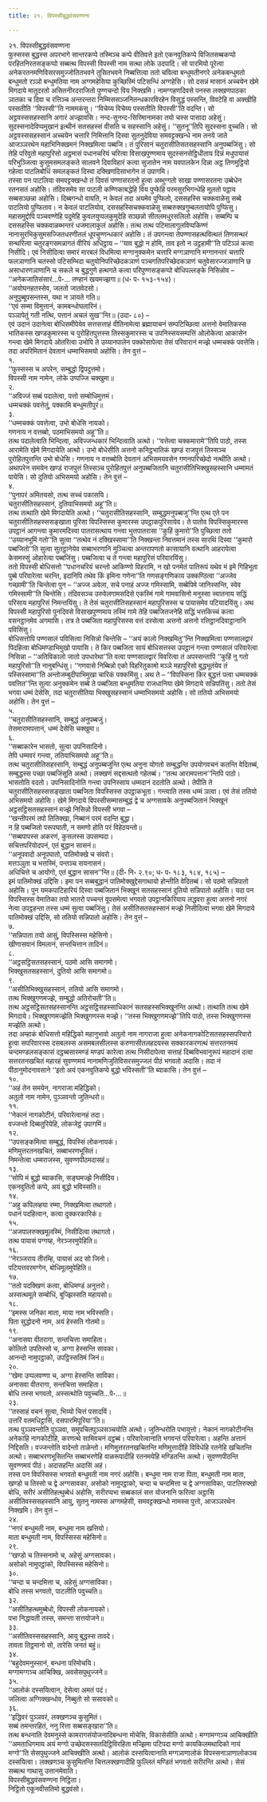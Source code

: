 ```yaml
---
title: २१. विपस्सीबुद्धवंसवण्णना

---
```

२१. विपस्सीबुद्धवंसवण्णना  
फुस्सस्स बुद्धस्स अपरभागे सान्तरकप्पे तस्मिञ्च कप्पे वीतिवत्ते इतो एकनवुतिकप्पे विजितसब्बकप्पो परहितनिरतसङ्कप्पो सब्बत्थ विपस्सी विपस्सी नाम सत्था लोके उदपादि। सो पारमियो पूरेत्वा अनेकरतनमणिविसरसमुज्जोतितभवने तुसितभवने निब्बत्तित्वा ततो चवित्वा बन्धुमतीनगरे अनेकबन्धुमतो बन्धुमतो रञ्ञो बन्धुमतिया नाम अग्गमहेसिया कुच्छिस्मिं पटिसन्धिं अग्गहेसि। सो दसन्नं मासानं अच्चयेन खेमे मिगदाये मातुदरतो असितनीरदराजितो पुण्णचन्दो विय निक्खमि। नामग्गहणदिवसे पनस्स लक्खणपाठका ञातका च दिवा च रत्तिञ्च अन्तरन्तरा निम्मिससञ्जनितन्धकारविरहेन विसुद्धं पस्सन्ति, विवटेहि वा अक्खीहि पस्सतीति ‘‘विपस्सी’’ति नाममकंसु। ‘‘विचेय्य विचेय्य पस्सतीति विपस्सी’’ति वदन्ति। सो अट्ठवस्ससहस्सानि अगारं अज्झावसि। नन्द-सुनन्द-सिरिमानामका तयो चस्स पासादा अहेसुं।  
सुदस्सनादेविप्पमुखानं इत्थीनं सतसहस्सं वीसति च सहस्सानि अहेसुं। ‘‘सुतनू’’तिपि सुदस्सना वुच्चति। सो अट्ठवस्ससहस्सानं अच्चयेन चत्तारि निमित्तानि दिस्वा सुतनुदेविया समवट्टक्खन्धे नाम तनये जाते आजञ्ञरथेन महाभिनिक्खमनं निक्खमित्वा पब्बजि। तं पुरिसानं चतुरासीतिसतसहस्सानि अनुपब्बजिंसु। सो तेहि परिवुतो महापुरिसो अट्ठमासं पधानचरियं चरित्वा विसाखपुण्णमाय सुदस्सनसेट्ठिधीताय दिन्नं मधुपायासं परिभुञ्जित्वा कुसुमसमलङ्कते सालवने दिवाविहारं कत्वा सुजातेन नाम यवपालकेन दिन्ना अट्ठ तिणमुट्ठियो गहेत्वा पाटलिबोधिं समलङ्कतं दिस्वा दक्खिणदिसाभागेन तं उपागमि।  
तस्सा पन पाटलिया समवट्टक्खन्धो तं दिवसं पण्णासरतनो हुत्वा अब्भुग्गतो साखा पण्णासरतना उब्बेधेन रतनसतं अहोसि। तंदिवसमेव सा पाटली कण्णिकाबद्धेहि विय पुप्फेहि परमसुरभिगन्धेहि मूलतो पट्ठाय सब्बसञ्छन्ना अहोसि। दिब्बगन्धो वायति, न केवलं तदा अयमेव पुप्फितो, दससहस्सि चक्कवाळेसु सब्बे पाटलियो पुप्फिताव। न केवलं पाटलियोव, दससहस्सिचक्कवाळेसु सब्बरुक्खगुम्बलतायोपि पुप्फिंसु। महासमुद्दोपि पञ्चवण्णेहि पदुमेहि कुवलयुप्पलकुमुदेहि सञ्छन्नो सीतलमधुरसलिलो अहोसि। सब्बम्पि च दससहस्सि चक्कवाळब्भन्तरं धजमालाकुलं अहोसि। तत्थ तत्थ पटिमालागुलविप्पकिण्णं नानासुरभिकुसुमसज्जितधरणीतलं धूपचुण्णन्धकारं अहोसि। तं उपगन्त्वा तेपण्णासहत्थवित्थतं तिणसन्थरं सन्थरित्वा चतुरङ्गसमन्नागतं वीरियं अधिट्ठाय – ‘‘याव बुद्धो न होमि, ताव इतो न उट्ठहामी’’ति पटिञ्ञं कत्वा निसीदि। एवं निसीदित्वा समारं मारबलं विधमित्वा मग्गानुक्कमेन चत्तारि मग्गञाणानि मग्गानन्तरं चत्तारि फलञाणानि चतस्सो पटिसम्भिदा चतुयोनिपरिच्छेदकञाणं पञ्चगतिपरिच्छेदकञाणं चतुवेसारज्जञाणानि छ असाधारणञाणानि च सकले च बुद्धगुणे हत्थगते कत्वा परिपुण्णसङ्कप्पो बोधिपल्लङ्के निसिन्नोव –  
‘‘अनेकजातिसंसारं…पे॰… तण्हानं खयमज्झगा॥ (ध॰ प॰ १५३-१५४)।  
‘‘अयोघनहतस्सेव, जलतो जातवेदसो।  
अनुपुब्बूपसन्तस्स, यथा न ञायते गति॥  
‘‘एवं सम्मा विमुत्तानं, कामबन्धोघतारिनं।  
पञ्ञापेतुं गती नत्थि, पत्तानं अचलं सुख’’न्ति॥ (उदा॰ ८०) –  
एवं उदानं उदानेत्वा बोधिसमीपेयेव सत्तसत्ताहं वीतिनामेत्वा ब्रह्मायाचनं सम्पटिच्छित्वा अत्तनो वेमातिकस्स भातिकस्स खण्डकुमारस्स च पुरोहितपुत्तस्स तिस्सकुमारस्स च उपनिस्सयसम्पत्तिं ओलोकेत्वा आकासेन गन्त्वा खेमे मिगदाये ओतरित्वा उभोपि ते उय्यानपालेन पक्कोसापेत्वा तेसं परिवारानं मज्झे धम्मचक्कं पवत्तेसि। तदा अपरिमितानं देवतानं धम्माभिसमयो अहोसि। तेन वुत्तं –  
१.  
‘‘फुस्सस्स च अपरेन, सम्बुद्धो द्विपदुत्तमो।  
विपस्सी नाम नामेन, लोके उप्पज्जि चक्खुमा॥  
२.  
‘‘अविज्जं सब्बं पदालेत्वा, पत्तो सम्बोधिमुत्तमं।  
धम्मचक्कं पवत्तेतुं, पक्कामि बन्धुमतीपुरं॥  
३.  
‘‘धम्मचक्कं पवत्तेत्वा, उभो बोधेसि नायको।  
गणनाय न वत्तब्बो, पठमाभिसमयो अहू’’ति॥  
तत्थ पदालेत्वाति भिन्दित्वा, अविज्जन्धकारं भिन्दित्वाति अत्थो। ‘‘वत्तेत्वा चक्कमारामे’’तिपि पाठो, तस्स आरामेति खेमे मिगदायेति अत्थो। उभो बोधेसीति अत्तनो कनिट्ठभातिकं खण्डं राजपुत्तं तिस्सञ्च पुरोहितपुत्तन्ति उभो बोधेसि। गणनाय न वत्तब्बोति देवतानं अभिसमयवसेन गणनपरिच्छेदो नत्थीति अत्थो।  
अथापरेन समयेन खण्डं राजपुत्तं तिस्सञ्च पुरोहितपुत्तं अनुपब्बजितानि चतुरासीतिभिक्खुसहस्सानि धम्मामतं पायेसि। सो दुतियो अभिसमयो अहोसि। तेन वुत्तं –  
४.  
‘‘पुनापरं अमितयसो, तत्थ सच्चं पकासयि।  
चतुरासीतिसहस्सानं, दुतियाभिसमयो अहू’’ति॥  
तत्थ तत्थाति खेमे मिगदायेति अत्थो। ‘‘चतुरासीतिसहस्सानि, सम्बुद्धमनुपब्बजु’’न्ति एत्थ एते पन चतुरासीतिसहस्ससङ्खाता पुरिसा विपस्सिस्स कुमारस्स उपट्ठाकपुरिसायेव। ते पातोव विपस्सिकुमारस्स उपट्ठानं आगन्त्वा कुमारमदिस्वा पातरासत्थाय गन्त्वा भुत्तपातरासा ‘‘कुहिं कुमारो’’ति पुच्छित्वा ततो ‘‘उय्यानभूमिं गतो’’ति सुत्वा ‘‘तत्थेव नं दक्खिस्सामा’’ति निक्खन्ता निवत्तमानं तस्स सारथिं दिस्वा ‘‘कुमारो पब्बजितो’’ति सुत्वा सुतट्ठानेयेव सब्बाभरणानि मुञ्चित्वा अन्तरापणतो कासायानि वत्थानि आहरापेत्वा केसमस्सुं ओहारेत्वा पब्बजिंसु। पब्बजित्वा च ते गन्त्वा महापुरिसं परिवारयिंसु।  
ततो विपस्सी बोधिसत्तो ‘‘पधानचरियं चरन्तो आकिण्णो विहरामि, न खो पनमेतं पातिरूपं यथेव मं इमे गिहिभूता पुब्बे परिवारेत्वा चरन्ति, इदानिपि तथेव किं इमिना गणेना’’ति गणसङ्गणिकाय उक्कण्ठित्वा ‘‘अज्जेव गच्छामी’’ति चिन्तेत्वा पुन – ‘‘अज्ज अवेला, सचे पनाहं अज्ज गमिस्सामि, सब्बेपिमे जानिस्सन्ति, स्वेव गमिस्सामी’’ति चिन्तेसि। तंदिवसञ्च उरुवेलगामसदिसे एकस्मिं गामे गामवासिनो मनुस्सा स्वातनाय सद्धिं परिसाय महापुरिसं निमन्तयिंसु। ते तेसं चतुरासीतिसहस्सानं महापुरिसस्स च पायासमेव पटियादयिंसु। अथ विपस्सी महापुरिसो पुनदिवसे विसाखपुण्णमाय तस्मिं गामे तेहि पब्बजितजनेहि सद्धिं भत्तकिच्चं कत्वा वसनट्ठानमेव अगमासि। तत्र ते पब्बजिता महापुरिसस्स वत्तं दस्सेत्वा अत्तनो अत्तनो रत्तिट्ठानदिवाट्ठानानि पविसिंसु।  
बोधिसत्तोपि पण्णसालं पविसित्वा निसिन्नो चिन्तेसि – ‘‘अयं कालो निक्खमितु’’न्ति निक्खमित्वा पण्णसालद्वारं पिदहित्वा बोधिमण्डाभिमुखो पायासि। ते किर पब्बजिता सायं बोधिसत्तस्स उपट्ठानं गन्त्वा पण्णसालं परिवारेत्वा निसिन्ना – ‘‘अतिविकालो जातो उपधारेथा’’ति वत्वा पण्णसालद्वारं विवरित्वा तं अपस्सन्तापि ‘‘कुहिं नु गतो महापुरिसो’’ति नानुबन्धिंसु। ‘‘गणवासे निब्बिन्नो एको विहरितुकामो मञ्ञे महापुरिसो बुद्धभूतंयेव तं पस्सिस्सामा’’ति अन्तोजम्बुदीपाभिमुखा चारिकं पक्कमिंसु। अथ ते – ‘‘विपस्सिना किर बुद्धत्तं पत्वा धम्मचक्कं पवत्तित’’न्ति सुत्वा अनुक्कमेन सब्बे ते पब्बजिता बन्धुमतिया राजधानिया खेमे मिगदाये सन्निपतिंसु। ततो तेसं भगवा धम्मं देसेसि, तदा चतुरासीतिया भिक्खुसहस्सानं धम्माभिसमयो अहोसि। सो ततियो अभिसमयो अहोसि। तेन वुत्तं –  
५.  
‘‘चतुरासीतिसहस्सानि, सम्बुद्धं अनुपब्बजुं।  
तेसमारामपत्तानं, धम्मं देसेसि चक्खुमा॥  
६.  
‘‘सब्बाकारेन भासतो, सुत्वा उपनिसादिनो।  
तेपि धम्मवरं गन्त्वा, ततियाभिसमयो अहू’’ति॥  
तत्थ चतुरासीतिसहस्सानि, सम्बुद्धं अनुपब्बजुन्ति एत्थ अनुना योगतो सम्बुद्धन्ति उपयोगवचनं कतन्ति वेदितब्बं, सम्बुद्धस्स पच्छा पब्बजिंसूति अत्थो। लक्खणं सद्दसत्थतो गहेतब्बं। ‘‘तत्थ आरामपत्तान’’न्तिपि पाठो। भासतोति वदतो। उपनिसादिनोति गन्त्वा उपनिस्साय धम्मदानं ददतोति अत्थो। तेपीति ते चतुरासीतिसहस्ससङ्खाता पब्बजिता विपस्सिस्स उपट्ठाकभूता। गन्त्वाति तस्स धम्मं ञत्वा। एवं तेसं ततियो अभिसमयो अहोसि। खेमे मिगदाये विपस्सीसम्मासम्बुद्धं द्वे च अग्गसावके अनुपब्बजितानं भिक्खूनं अट्ठसट्ठिसतसहस्सानं मज्झे निसिन्नो विपस्सी भगवा –  
‘‘खन्तीपरमं तपो तितिक्खा, निब्बानं परमं वदन्ति बुद्धा।  
न हि पब्बजितो परूपघाती, न समणो होति परं विहेठयन्तो॥  
‘‘सब्बपापस्स अकरणं, कुसलस्स उपसम्पदा।  
सचित्तपरियोदपनं, एतं बुद्धान सासनं॥  
‘‘अनूपवादो अनूपघातो, पातिमोक्खे च संवरो।  
मत्तञ्ञुता च भत्तस्मिं, पन्तञ्च सयनासनं।  
अधिचित्ते च आयोगो, एतं बुद्धान सासन’’न्ति॥ (दी॰ नि॰ २.९०; ध॰ प॰ १८३, १८४, १८५) –  
इमं पातिमोक्खं उद्दिसि। इमा पन सब्बबुद्धानं पातिमोक्खुद्देसगाथायो होन्तीति वेदितब्बं। सो पठमो सन्निपातो अहोसि। पुन यमकपाटिहारियं दिस्वा पब्बजितानं भिक्खूनं सतसहस्सानं दुतियो सन्निपातो अहोसि। यदा पन विपस्सिस्स वेमातिका तयो भातरो पच्चन्तं वूपसमेत्वा भगवतो उपट्ठानकिरियाय लद्धवरा हुत्वा अत्तनो नगरं नेत्वा उपट्ठहन्ता तस्स धम्मं सुत्वा पब्बजिंसु। तेसं असीतिसतसहस्सानं मज्झे निसीदित्वा भगवा खेमे मिगदाये पातिमोक्खं उद्दिसि, सो ततियो सन्निपातो अहोसि। तेन वुत्तं –  
७.  
‘‘सन्निपाता तयो आसुं, विपस्सिस्स महेसिनो।  
खीणासवानं विमलानं, सन्तचित्तान तादिनं॥  
८.  
‘‘अट्ठसट्ठिसतसहस्सानं, पठमो आसि समागमो।  
भिक्खुसतसहस्सानं, दुतियो आसि समागमो॥  
९.  
‘‘असीतिभिक्खुसहस्सानं, ततियो आसि समागमो।  
तत्थ भिक्खुगणमज्झे, सम्बुद्धो अतिरोचती’’ति॥  
तत्थ अट्ठसट्ठिसतसहस्सानन्ति अट्ठसट्ठिसहस्साधिकानं सतसहस्सभिक्खूनन्ति अत्थो। तत्थाति तत्थ खेमे मिगदाये। भिक्खुगणमज्झेति भिक्खुगणस्स मज्झे। ‘‘तस्स भिक्खुगणमज्झे’’तिपि पाठो, तस्स भिक्खुगणस्स मज्झेति अत्थो।  
तदा अम्हाकं बोधिसत्तो महिद्धिको महानुभावो अतुलो नाम नागराजा हुत्वा अनेकनागकोटिसतसहस्सपरिवारो हुत्वा सपरिवारस्स दसबलस्स असमबलसीलस्स करुणासीतलहदयस्स सक्कारकरणत्थं सत्तरतनमयं चन्दमण्डलसङ्कासं दट्ठब्बसारमण्डं मण्डपं कारेत्वा तत्थ निसीदापेत्वा सत्ताहं दिब्बविभवानुरूपं महादानं दत्वा सत्तरतनखचितं महारहं सुवण्णमयं नानामणिजुतिविसरसमुज्जलं पीठं भगवतो अदासि। तदा नं पीठानुमोदनावसाने ‘‘इतो अयं एकनवुतिकप्पे बुद्धो भविस्सती’’ति ब्याकासि। तेन वुत्तं –  
१०.  
‘‘अहं तेन समयेन, नागराजा महिद्धिको।  
अतुलो नाम नामेन, पुञ्ञवन्तो जुतिन्धरो॥  
११.  
‘‘नेकानं नागकोटीनं, परिवारेत्वानहं तदा।  
वज्जन्तो दिब्बतुरियेहि, लोकजेट्ठं उपागमिं॥  
१२.  
‘‘उपसङ्कमित्वा सम्बुद्धं, विपस्सिं लोकनायकं।  
मणिमुत्तरतनखचितं, सब्बाभरणभूसितं।  
निमन्तेत्वा धम्मराजस्स, सुवण्णपीठमदासहं॥  
१३.  
‘‘सोपि मं बुद्धो ब्याकासि, सङ्घमज्झे निसीदिय।  
एकनवुतितो कप्पे, अयं बुद्धो भविस्सति॥  
१४.  
‘‘अहु कपिलव्हया रम्मा, निक्खमित्वा तथागतो।  
पधानं पदहित्वान, कत्वा दुक्करकारिकं॥  
१५.  
‘‘अजपालरुक्खमूलस्मिं, निसीदित्वा तथागतो।  
तत्थ पायासं पग्गय्ह, नेरञ्जरमुपेहिति॥  
१६.  
‘‘नेरञ्जराय तीरम्हि, पायासं अद सो जिनो।  
पटियत्तवरमग्गेन, बोधिमूलमुपेहिति॥  
१७.  
‘‘ततो पदक्खिणं कत्वा, बोधिमण्डं अनुत्तरो।  
अस्सत्थमूले सम्बोधिं, बुज्झिस्सति महायसो॥  
१८.  
‘‘इमस्स जनिका माता, माया नाम भविस्सति।  
पिता सुद्धोदनो नाम, अयं हेस्सति गोतमो॥  
१९.  
‘‘अनासवा वीतरागा, सन्तचित्ता समाहिता।  
कोलितो उपतिस्सो च, अग्गा हेस्सन्ति सावका।  
आनन्दो नामुपट्ठाको, उपट्ठिस्सतिमं जिनं॥  
२०.  
‘‘खेमा उप्पलवण्णा च, अग्गा हेस्सन्ति साविका।  
अनासवा वीतरागा, सन्तचित्ता समाहिता।  
बोधि तस्स भगवतो, अस्सत्थोति पवुच्चति…पे॰…॥  
२३.  
‘‘तस्साहं वचनं सुत्वा, भिय्यो चित्तं पसादयिं।  
उत्तरिं वतमधिट्ठासिं, दसपारमिपूरिया’’ति॥  
तत्थ पुञ्ञवन्तोति पुञ्ञवा, समुपचितपुञ्ञसञ्चयोति अत्थो। जुतिन्धरोति पभायुत्तो। नेकानं नागकोटीनन्ति अनेकाहि नागकोटीहि, करणत्थे सामिवचनं दट्ठब्बं। परिवारेत्वानाति भगवन्तं परिवारेत्वा। अहन्ति अत्तानं निद्दिसति। वज्जन्तोति वादेन्तो ताळेन्तो। मणिमुत्तरतनखचितन्ति मणिमुत्तादीहि विविधेहि रतनेहि खचितन्ति अत्थो। सब्बाभरणभूसितन्ति सब्बाभरणेहि वाळरूपादीहि रतनमयेहि मण्डितन्ति अत्थो। सुवण्णपीठन्ति सुवण्णमयं पीठं। अदासहन्ति अदासिं अहं।  
तस्स पन विपस्सिस्स भगवतो बन्धुमती नाम नगरं अहोसि। बन्धुमा नाम राजा पिता, बन्धुमती नाम माता, खण्डो च तिस्सो च द्वे अग्गसावका, असोको नामुपट्ठाको, चन्दा च चन्दमित्ता च द्वे अग्गसाविका, पाटलिरुक्खो बोधि, सरीरं असीतिहत्थुब्बेधं अहोसि, सरीरप्पभा सब्बकालं सत्त योजनानि फरित्वा अट्ठासि असीतिवस्ससहस्सानि आयु, सुतनु नामस्स अग्गमहेसी, समवट्टक्खन्धो नामस्स पुत्तो, आजञ्ञरथेन निक्खमि। तेन वुत्तं –  
२४.  
‘‘नगरं बन्धुमती नाम, बन्धुमा नाम खत्तियो।  
माता बन्धुमती नाम, विपस्सिस्स महेसिनो॥  
२९.  
‘‘खण्डो च तिस्सनामो च, अहेसुं अग्गसावका।  
असोको नामुपट्ठाको, विपस्सिस्स महेसिनो॥  
३०.  
‘‘चन्दा च चन्दमित्ता च, अहेसुं अग्गसाविका।  
बोधि तस्स भगवतो, पाटलीति पवुच्चति॥  
३२.  
‘‘असीतिहत्थमुब्बेधो, विपस्सी लोकनायको।  
पभा निद्धावती तस्स, समन्ता सत्तयोजने॥  
३३.  
‘‘असीतिवस्ससहस्सानि, आयु बुद्धस्स तावदे।  
तावता तिट्ठमानो सो, तारेसि जनतं बहुं॥  
३४.  
‘‘बहुदेवमनुस्सानं, बन्धना परिमोचयि।  
मग्गामग्गञ्च आचिक्खि, अवसेसपुथुज्जने॥  
३५.  
‘‘आलोकं दस्सयित्वान, देसेत्वा अमतं पदं।  
जलित्वा अग्गिक्खन्धोव, निब्बुतो सो ससावको॥  
३६.  
‘‘इद्धिवरं पुञ्ञवरं, लक्खणञ्च कुसुमितं।  
सब्बं तमन्तरहितं, ननु रित्ता सब्बसङ्खारा’’ति॥  
तत्थ बन्धनाति देवमनुस्से कामरागसंयोजनादिबन्धना मोचेसि, विकासेसीति अत्थो। मग्गामग्गञ्च आचिक्खीति ‘‘अमताधिगमाय अयं मग्गो उच्छेदसस्सतदिट्ठिविरहिता मज्झिमा पटिपदा मग्गो कायकिलमथादिको नायं मग्गो’’ति सेसपुथुज्जने आचिक्खीति अत्थो। आलोकं दस्सयित्वानाति मग्गञाणालोकं विपस्सनाञाणालोकञ्च दस्सयित्वा। लक्खणञ्च कुसुमितन्ति चित्तलक्खणादीहि फुल्लितं मण्डितं भगवतो सरीरन्ति अत्थो। सेसं सब्बत्थ गाथासु उत्तानमेवाति।  
विपस्सीबुद्धवंसवण्णना निट्ठिता।  
निट्ठितो एकूनवीसतिमो बुद्धवंसो।  